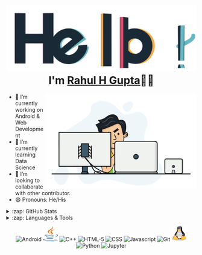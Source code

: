 <h1 align="center"> <img src="https://github.com/rahulhgdev/rahulhgdev/blob/main/hello_1.gif" alt="hello-gif"> <br >I'm <a href="https://twitter.com/rahulhgdev/">Rahul H Gupta</a>👨‍💻</h1>



<img align="right" alt="GIF" src="https://github.com/rahulhgdev/rahulhgdev/blob/main/rhl2.gif" width="400px" />

- 🔭 I’m currently working on Android & Web Development
- 🌱 I’m currently learning Data Science
- 👯 I’m looking to collaborate with other contributor.
- 😄 Pronouns: He/His


<details>
  <summary>:zap: GitHub Stats</summary>
  <p>&nbsp;<img align="center" src="https://github-readme-stats.vercel.app/api?username=rahulhgdev&show_icons=true&locale=en" alt="rahulhgdev" /></p>
  </details>
<details>
 <summary>:zap: Languages & Tools</summary>
<p><img align="left" src="https://github-readme-stats.vercel.app/api/top-langs?username=rahulhgdev&show_icons=true&locale=en&layout=compact" alt="rahulhgdev" /></p>
</details>
<p align="center">
<img src="https://raw.githubusercontent.com/gilbarbara/logos/master/logos/android-icon.svg" alt="Android" width="40" height="40"/> 
<img src="https://raw.githubusercontent.com/gilbarbara/logos/master/logos/java.svg" alt="Java" width="40" height="40"/> 
<img src="https://raw.githubusercontent.com/gilbarbara/logos/master/logos/c-plusplus.svg" alt="C++" width="40" height="40"/> 
<img src="https://raw.githubusercontent.com/gilbarbara/logos/master/logos/html-5.svg" alt="HTML-5" width="40" height="40"/>
<img src="https://raw.githubusercontent.com/gilbarbara/logos/master/logos/css-3.svg" alt="CSS" width="40" height="40"/> 
<img src="https://raw.githubusercontent.com/gilbarbara/logos/master/logos/javascript.svg" alt="Javascript" width="40" height="40"/> 
<img src="https://github.com/gilbarbara/logos/blob/master/logos/git.svg" alt="Git" width="40" height="40"/> 
 <img src="https://github.com/gilbarbara/logos/blob/master/logos/linux-tux.svg" alt="Linux" width="40" height="40"/> 
<img src="https://github.com/gilbarbara/logos/blob/master/logos/python.svg" alt="Python" width="40" height="40"/> 
<img src="https://github.com/gilbarbara/logos/blob/master/logos/jupyter.svg" alt="Jupyter" width="40" height="40"/>
</p>
